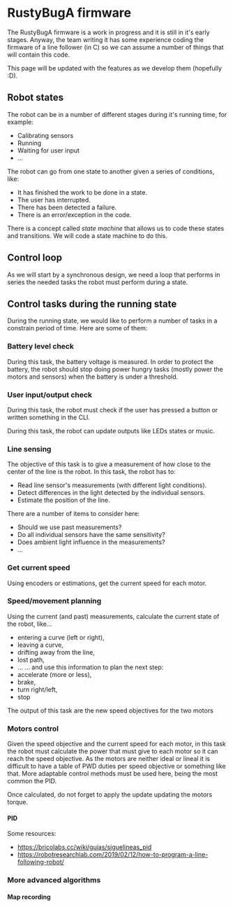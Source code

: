 # RustyBugA firmware
The RustyBugA firmware is a work in progress and it is still in it's early stages. Anyway, the team writing it has some experience coding the firmware of a line follower (in C) so we can assume a number of things that will contain this code.

This page will be updated with the features as we develop them (hopefully :D).

## Robot states
The robot can be in a number of different stages during it's running time, for example:
- Calibrating sensors
- Running
- Waiting for user input
- ...

The robot can go from one state to another given a series of conditions, like:
- It has finished the work to be done in a state.
- The user has interrupted.
- There has been detected a failure.
- There is an error/exception in the code.

There is a concept called _state machine_ that allows us to code these states and transitions. We will code a state machine to do this.

## Control loop
As we will start by a synchronous design, we need a loop that performs in series the needed tasks the robot must perform during a state.

## Control tasks during the running state
During the running state, we would like to perform a number of tasks in a constrain period of time. Here are some of them:

### Battery level check
During this task, the battery voltage is measured. In order to protect the battery, the robot should stop doing power hungry tasks (mostly power the motors and sensors) when the battery is under a threshold.

### User input/output check
During this task, the robot must check if the user has pressed a button or written something in the CLI.

During this task, the robot can update outputs like LEDs states or music.

### Line sensing
The objective of this task is to give a measurement of how close to the center of the line is the robot. In this task, the robot has to:
- Read line sensor's measurements (with different light conditions).
- Detect differences in the light detected by the individual sensors.
- Estimate the position of the line.

There are a number of items to consider here:
- Should we use past measurements?
- Do all individual sensors have the same sensitivity?
- Does ambient light influence in the measurements?
- ...

### Get current speed
Using encoders or estimations, get the current speed for each motor.

### Speed/movement planning
Using the current (and past) measurements, calculate the current state of the robot, like...
- entering a curve (left or right),
- leaving a curve,
- drifting away from the line,
- lost path,
- ...
... and use this information to plan the next step:
- accelerate (more or less),
- brake,
- turn right/left,
- stop

The output of this task are the new speed objectives for the two motors

### Motors control
Given the speed objective and the current speed for each motor, in this task the robot must calculate the power that must give to each motor so it can reach the speed objective. As the motors are neither ideal or lineal it is difficult to have a table of PWD duties per speed objective or something like that. More adaptable control methods must be used here, being the most common the PID.

Once calculated, do not forget to apply the update updating the motors torque.

#### PID
Some resources:
- https://bricolabs.cc/wiki/guias/siguelineas_pid
- https://robotresearchlab.com/2019/02/12/how-to-program-a-line-following-robot/

### More advanced algorithms
#### Map recording
